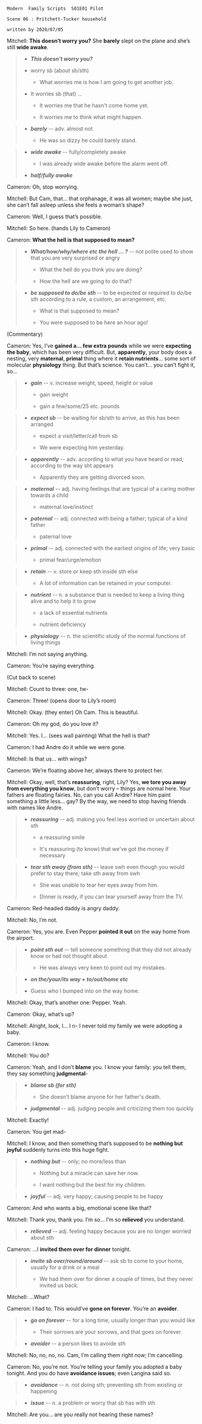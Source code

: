 ```
Modern  Family Scripts  S01E01 Pilot    

Scene 06 : Pritchett-Tucker household

written by 2020/07/05
```

Mitchell: **This doesn’t worry you?** She **barely** slept on the plane and she’s still **wide awake**.

> * ***This doesn't worry you?***
>
> * worry sb (about sb/sth)
>
>    * What worries me is how I am going to get another job.
>
> * It worries sb (that) ...
>
>    * It worries me that he hasn't come home yet.
>
>    * It worries me to think what might happen.

> * ***barely*** -- adv. almost not
>
>    * He was so dizzy he could barely stand.

> * ***wide awake*** -- fully/completely awake
> 
>    * I was already wide awake before the alarm went off.
>
> * ***half/fully awake***

Cameron: Oh, stop worrying.

Mitchell: But Cam, that… that orphanage, it was all women; maybe she just, she can’t fall asleep unless she feels a woman’s shape?

Cameron: Well, I guess that’s possible.

Mitchell: So here. (hands Lily to Cameron)

Cameron: **What the hell is that supposed to mean?**

> * ***What/how/why/where etc the hell ... ?*** -- not polite used to show that you are very surprised or angry
>
>    * What the hell do you think you are doing?
>
>    * How the hell are we going to do that?

> * ***be supposed to do/be sth*** -- to be expected or required to do/be sth according to a rule, a custom, an arrangement, etc. 
>
>    * What is that supposed to mean?
>
>    * You were supposed to be here an hour ago!

(Commentary)

Cameron: Yes, I’ve **gained a… few extra pounds** while we were **expecting the baby**, which has been very difficult. But, **apparently**, your body does a nesting, very **maternal**, **primal** thing where it **retain nutrients**… some sort of molecular **physiology** thing. But that’s science. You can’t… you can’t fight it, so…

> * ***gain*** -- v. increase weight, speed, height or value
>
>    * gain weight
>
>    * gain a few/some/25 etc. pounds

> * ***expect sb*** -- be waiting for sb/sth to arrive, as this has been arranged
>
>    * expect a visit/letter/call from sb
>
>    * We were expecting him yesterday.

> * ***apparently*** -- adv. according to what you have heard or read; according to the way sht appears
>
>    * Apparently they are getting divorced soon.

> * ***maternal*** -- adj. having feelings that are typical of a caring mother towards a child
>
>    * maternal love/instinct
>
> * ***paternal*** -- adj. connected with being a father; typical of a kind father
>
>    * paternal love

> * ***primal*** -- adj. connected with the earliest origins of life; very basic
>
>    * primal fear/urge/emotion

> * ***retain*** -- v. store or keep sth inside sth else
>
>    * A lot of information can be retained in your computer.

> * ***nutrient*** -- n. a substance that is needed to keep a living thing alive and to help it to grow
>
>    * a lack of essential nutrients
>
>    * nutrient deficiency

> * ***physiology*** -- n. the scientific study of the normal functions of living things

Mitchell: I’m not saying anything.

Cameron: You’re saying everything.

(Cut back to scene)

Mitchell: Count to three: one, tw-

Cameron: Three! (opens door to Lily’s room)

Mitchell: Okay. (they enter) Oh Cam. This is beautiful.

Cameron: Oh my god, do you love it?

Mitchell: Yes. I… (sees wall painting) What the hell is that?

Cameron: I had Andre do it while we were gone.

Mitchell: Is that us… with wings?

Cameron: We’re floating above her, always there to protect her.

Mitchell: Okay, well, that’s **reassuring**, right, Lily? Yes, **we tore you away from everything you know**, but don’t worry – things are normal here. Your fathers are floating fairies. No, can you call Andre? Have him paint something a little less… gay? By the way, we need to stop having friends with names like Andre.

> * ***reassuring*** -- adj. making you feel less worried or uncertain about sth
>
>    * a reassuring smile
> 
>    * It's reassuring (to know) that we've got the money if necessary

> * ***tear sth away (from sth)*** -- leave swh even though you would prefer to stay there; take sth away from swh
>
>    * She was unable to tear her eyes away from him.
>
>    * Dinner is ready, if you can tear yourself away from the TV.

Cameron: Red-headed daddy is angry daddy.

Mitchell: No, I’m not.

Cameron: Yes, you are. Even Pepper **pointed it out** on the way home from the airport.

> * ***point sth out*** -- tell someone something that they did not already know or had not thought about
>
>    * He was always very keen to point out my mistakes.

> * ***on the/your/its way + to/out/home etc***
>
> * Guess who I bumped into on the way home.

Mitchell: Okay, that’s another one: Pepper. Yeah.

Cameron: Okay, what’s up?

Mitchell: Alright, look, I… I n- I never told my family we were adopting a baby.

Cameron: I know.

Mitchell: You do?

Cameron: Yeah, and I don’t **blame** you. I know your family: you tell them, they say something **judgmental**-

> * ***blame sb (for sth)***
>
>    * She doesn't blame anyone for her father's death.

> * ***judgmental*** -- adj. judging people and criticizing them too quickly

Mitchell: Exactly!

Cameron: You get mad-

Mitchell: I know, and then something that’s supposed to be **nothing but** **joyful** suddenly turns into this huge fight.

> * ***nothing but*** -- only; no more/less than
>
>    * Nothing but a miracle can save her now.
>
>    * I want nothing but the best for my children.

> * ***joyful*** -- adj. very happy; causing people to be happy

Cameron: And who wants a big, emotional scene like that?

Mitchell: Thank you, thank you. I’m so… I’m so **relieved** you understand.

> * ***relieved*** -- adj. feeling happy because you are no longer worried about sth

Cameron: …I **invited them over for dinner** tonight.

> * ***invite sb over/round/around*** -- ask sb to come to your home, usually for a drink or a meal
>
>    * We had them over for dinner a couple of times, but they never invited us back.

Mitchell: …What?

Cameron: I had to. This would’ve **gone on forever**. You’re an **avoider**.

> * ***go on forever*** -- for a long time, usually longer than you would like
>
>    * Their sorrows are your sorrows, and that goes on forever.

> * ***avoider*** -- a person likes to avoide sth

Mitchell: No, no, no, no. Cam, I’m calling them right now; I’m cancelling.

Cameron: No, you’re not. You’re telling your family you adopted a baby tonight. And you do have **avoidance issues**; even Langina said so.

> * ***avoidance*** -- n. not doing sth; preventing sth from existing or happening

> * ***issue*** -- n. a problem or worry that sb has with sth

Mitchell: Are you… are you really not hearing these names?
